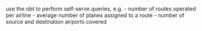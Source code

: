 use the obt to perform self-serve queries, e.g.
    - number of routes operated per airline
    - average number of planes assigned to a route
    - number of source and destination airports covered